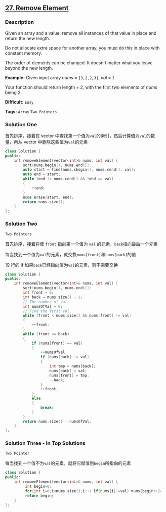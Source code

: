 ## [27. Remove Element](https://leetcode.com/problems/remove-element/#/description)

### Description

Given an array and a value, remove all instances of that value in place and return the new length.

Do not allocate extra space for another array, you must do this in place with constant memory.

The order of elements can be changed. It doesn't matter what you leave beyond the new length.

**Example:**
Given input array *nums* = `[3,2,2,3]`, *val* = `3`

Your function should return length = 2, with the first two elements of *nums* being 2.



**Difficult:** `Easy`

**Tags:** `Array` `Two Pointers`



### Solution One

首先排序，接着在 vector 中查找第一个值为`val`的索引，然后计算值为`val`的数量，再从 vector 中删除这些值为`val`的元素

```c++
class Solution {
public:
	int removeElement(vector<int>& nums, int val) {
		sort(nums.begin(), nums.end());
		auto start = find(nums.cbegin(), nums.cend(), val);
		auto end = start;
		while (end != nums.cend() && *end == val)
		{
			++end;
		}
		nums.erase(start, end);
		return nums.size();
	}
};
```



### Solution Two

`Two Pointers`

首先排序，接着将使 `front` 指向第一个值为 `val` 的元素，`back`指向最后一个元素

每当找到一个值为`val`的元素，就交换`nums[front]`和`nums[back]`的值

19 行的 if 如果`back`已经指向值为`val`的元素，则不需要交换

```c++
class Solution {
public:
	int removeElement(vector<int>& nums, int val) {
		sort(nums.begin(), nums.end());
		int front = 0;
		int back = nums.size() - 1;
		// The number of val
		int numsOfVal = 0;
		// Find the first val
		while (front < nums.size() && nums[front] != val)
		{
			++front;
		}
		while (front <= back)
		{
			if (nums[front] == val)
			{
				++numsOfVal;
				if (nums[back] != val)
				{
					int tmp = nums[back];
					nums[back] = val;
					nums[front] = tmp;
					--back;
				}
              	++front;
			}
			else
			{
				break;
			}
		}
		return nums.size() - numsOfVal;
	}
};
```



### Solution Three - In Top Solutions

`Two Pointer`

每当找到一个值不为`val`的元素，就将它赋值到`begin`所指向的元素

```c++
class Solution {
public:
    int removeElement(vector<int>& nums, int val) {
         int begin=0;
         for(int i=0;i<nums.size();i++) if(nums[i]!=val) nums[begin++]=nums[i];
         return begin;
    }
};
```



